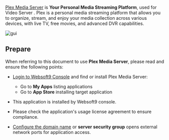 [Plex Media Server](https://www.plex.tv/media-server-downloads) is **Your Personal Media Streaming Platform**, used for Video Server . Plex is a personal media streaming platform that allows you to organize, stream, and enjoy your media collection across various devices, with live TV, free movies, and advanced DVR capabilities.


![gui](https://libs.websoft9.com/Websoft9/DocsPicture/zh/plex/plex-gui-websoft9.png)


## Prepare

When referring to this document to use **Plex Media Server**, please read and ensure the following points:

- [Login to Websoft9 Console](./login-console) and find or install Plex Media Server:
  - Go to **My Apps** listing applications 
  - Go to **App Store** installing target application

- This application is installed by Websoft9 console.


- Please check the application's usage license agreement to ensure compliance.


- [Configure the domain name](./domain-set) or **server security group** opens external network ports for application access.